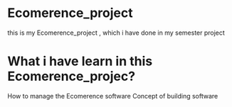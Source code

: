 # Ecomerence_project
this is my Ecomerence_project , which i have done in my semester project
# What i have learn in this Ecomerence_projec?
How to manage the Ecomerence software
Concept of building software
